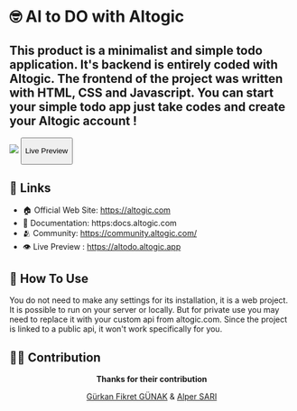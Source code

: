 # 🤓 Al to DO with Altogic

This product is a minimalist and simple todo application. It's backend is entirely coded with Altogic. The frontend of the project was written with HTML, CSS and Javascript. You can start your simple todo app just take codes and create your Altogic account !
---

<a href="https://altodo.altogic.app"><img src="https://i.hizliresim.com/ct1lmj4.png"></a>
<a href="https://altodo.altogic.app"><button><p align="center">Live Preview</p></button></a>
<br>

## 🔗 Links
* 🏠 Official Web Site: https://altogic.com
* 📜 Documentation: https:docs.altogic.com
* 🫂 Community: https://community.altogic.com/
* 👁️ Live Preview : https://altodo.altogic.app

## 🤔 How To Use
You do not need to make any settings for its installation, it is a web project. It is possible to run on your server or locally. But for private use you may need to replace it with your custom api from altogic.com. Since the project is linked to a public api, it won't work specifically for you.

## 💪🏻 Contribution 
<b> <p align="center">Thanks for their contribution</p></b>
<p align="center"> <a href="https://github.com/gurkanfikretgunak"> Gürkan Fikret GÜNAK</a> & <a href="https://github.com/alper-sari">Alper SARI</a> </p> 

 
